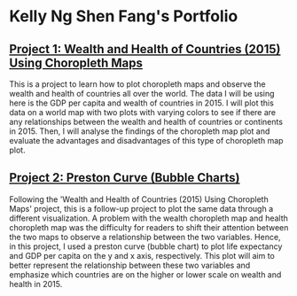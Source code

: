 # Kelly Ng Shen Fang's Portfolio

## [Project 1: Wealth and Health of Countries (2015) Using Choropleth Maps](https://github.com/kellyngsf/choropleth_maps)
This is a project to learn how to plot choropleth maps and observe the wealth and health of countries all over the world. The data I will be using here is the GDP per capita and wealth of countries in 2015. I will plot this data on a world map with two plots with varying colors to see if there are any relationships between the wealth and health of countries or continents in 2015. Then, I will analyse the findings of the choropleth map plot and evaluate the advantages and disadvantages of this type of choropleth map plot.

## [Project 2: Preston Curve (Bubble Charts)](https://github.com/kellyngsf/preston_curve)
Following the 'Wealth and Health of Countries (2015) Using Choropleth Maps' project, this is a follow-up project to plot the same data through a different visualization. A problem with the wealth choropleth map and health choropleth map was the difficulty for readers to shift their attention between the two maps to observe a relationship between the two variables. Hence, in this project, I used a preston curve (bubble chart) to plot life expectancy and GDP per capita on the y and x axis, respectively. This plot will aim to better represent the relationship between these two variables and emphasize which countries are on the higher or lower scale on wealth and health in 2015.
